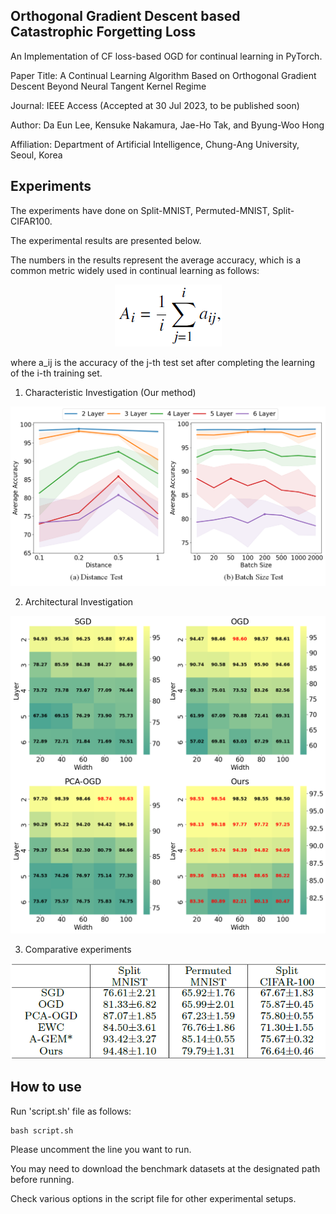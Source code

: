 ## Orthogonal Gradient Descent based Catastrophic Forgetting Loss

An Implementation of CF loss-based OGD for continual learning in PyTorch.

Paper Title: A Continual Learning Algorithm Based on Orthogonal Gradient Descent Beyond Neural Tangent Kernel Regime

Journal: IEEE Access (Accepted at 30 Jul 2023, to be published soon)

Author: Da Eun Lee, Kensuke Nakamura, Jae-Ho Tak, and Byung-Woo Hong

Affiliation: Department of Artificial Intelligence, Chung-Ang University, Seoul, Korea

## Experiments

The experiments have done on Split-MNIST, Permuted-MNIST, Split-CIFAR100.

The experimental results are presented below.

The numbers in the results represent the average accuracy, which is a common metric widely used in continual learning as follows:
<p align="center">
  <img src="resources/equation23.png" />
</p>
where a_ij is the accuracy of the j-th test set after completing the learning of the i-th training set.


1. Characteristic Investigation (Our method)
<p align="center">
  <img src="resources/figure1.png" />
</p>

2. Architectural Investigation
<p align="center">
  <img src="resources/figure3.png" />
</p>

3. Comparative experiments
<p align="center">
  <img src="resources/table5.png" />
</p>

## How to use

Run 'script.sh' file as follows:
```
bash script.sh
```
Please uncomment the line you want to run.

You may need to download the benchmark datasets at the designated path before running.

Check various options in the script file for other experimental setups.
